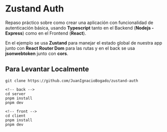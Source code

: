 # Zustand Auth

Repaso práctico sobre como crear una aplicación con funcionalidad de autenticación básica, usando **Typescript** tanto en el Backend (**Nodejs - Express**) como en el Frontend (**React**).

En el ejemplo se usa **Zustand** para manejar el estado global de nuestra app junto con **React Router Dom** para las rutas y en el back se usa **jsonwebtoken** junto con **cors**.

## Para Levantar Localmente

```
git clone https://github.com/JuanIgnacioBogado/zustand-auth

<!-- back -->
cd server
pnpm install
pnpm dev

<!-- front -->
cd client
pnpm install
pnpm dev

```